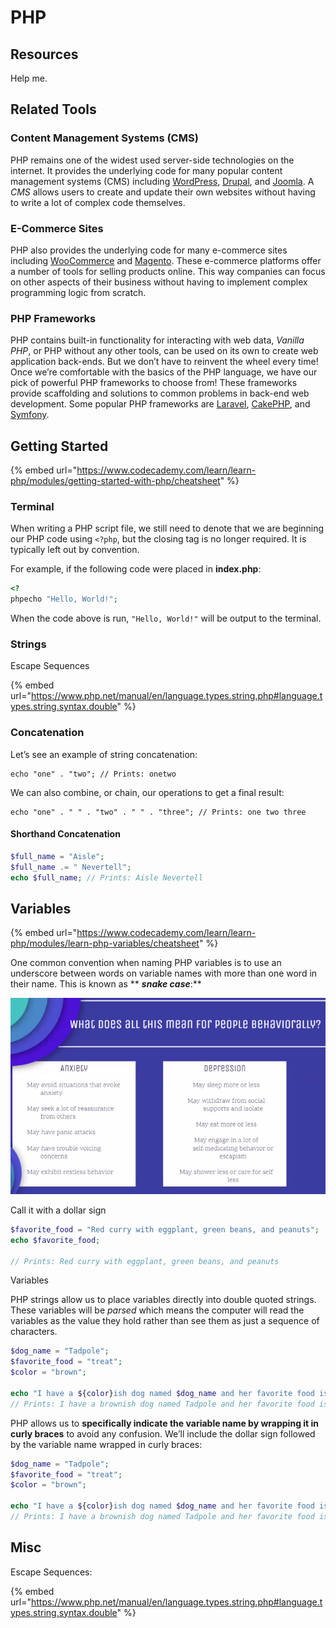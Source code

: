 # PHP

## Resources

Help me.&#x20;

## Related Tools

### Content Management Systems (CMS)

PHP remains one of the widest used server-side technologies on the internet. It provides the underlying code for many popular content management systems (CMS) including [WordPress](https://wordpress.com), [Drupal](https://www.drupal.org), and [Joomla](https://www.joomla.org). A _CMS_ allows users to create and update their own websites without having to write a lot of complex code themselves.

### E-Commerce Sites

PHP also provides the underlying code for many e-commerce sites including [WooCommerce](https://woocommerce.com) and [Magento](https://magento.com). These e-commerce platforms offer a number of tools for selling products online. This way companies can focus on other aspects of their business without having to implement complex programming logic from scratch.

### PHP Frameworks

PHP contains built-in functionality for interacting with web data, _Vanilla PHP_, or PHP without any other tools, can be used on its own to create web application back-ends. But we don’t have to reinvent the wheel every time! Once we’re comfortable with the basics of the PHP language, we have our pick of powerful PHP frameworks to choose from! These frameworks provide scaffolding and solutions to common problems in back-end web development. Some popular PHP frameworks are [Laravel](https://laravel.com), [CakePHP](https://cakephp.org), and [Symfony](https://symfony.com).

## Getting Started

{% embed url="https://www.codecademy.com/learn/learn-php/modules/getting-started-with-php/cheatsheet" %}



### Terminal

When writing a PHP script file, we still need to denote that we are beginning our PHP code using `<?php`, but the closing tag is no longer required. It is typically left out by convention.

For example, if the following code were placed in **index.php**:

```php
<?
phpecho "Hello, World!";
```

When the code above is run, `"Hello, World!"` will be output to the terminal.

### Strings

Escape Sequences

{% embed url="https://www.php.net/manual/en/language.types.string.php#language.types.string.syntax.double" %}

### Concatenation

&#x20;Let’s see an example of string concatenation:

```
echo "one" . "two"; // Prints: onetwo
```

We can also combine, or chain, our operations to get a final result:

```
echo "one" . " " . "two" . " " . "three"; // Prints: one two three
```

#### Shorthand Concatenation

```php
$full_name = "Aisle";
$full_name .= " Nevertell";
echo $full_name; // Prints: Aisle Nevertell
```



## Variables

{% embed url="https://www.codecademy.com/learn/learn-php/modules/learn-php-variables/cheatsheet" %}



One common convention when naming PHP variables is to use an underscore between words on variable names with more than one word in their name. This is known as ** **_**snake case**_**:**

![](<../../.gitbook/assets/image (446).png>)

Call it with a dollar sign

```php
$favorite_food = "Red curry with eggplant, green beans, and peanuts";
echo $favorite_food; 

// Prints: Red curry with eggplant, green beans, and peanuts
```

Variables

PHP strings allow us to place variables directly into double quoted strings. These variables will be _parsed_ which means the computer will read the variables as the value they hold rather than see them as just a sequence of characters.

```php
$dog_name = "Tadpole";
$favorite_food = "treat";
$color = "brown";
 
echo "I have a ${color}ish dog named $dog_name and her favorite food is ${favorite_food}s.";
// Prints: I have a brownish dog named Tadpole and her favorite food is treats.
```

&#x20;PHP allows us to **specifically indicate the variable name by wrapping it in curly braces** to avoid any confusion. We’ll include the dollar sign followed by the variable name wrapped in curly braces:

```php
$dog_name = "Tadpole";
$favorite_food = "treat";
$color = "brown";
 
echo "I have a ${color}ish dog named $dog_name and her favorite food is ${favorite_food}s.";
// Prints: I have a brownish dog named Tadpole and her favorite food is treats.
```



## Misc

Escape Sequences:

{% embed url="https://www.php.net/manual/en/language.types.string.php#language.types.string.syntax.double" %}

